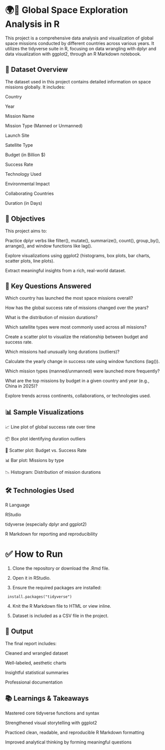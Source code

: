 # 🌍🚀 Global Space Exploration Analysis in R
This project is a comprehensive data analysis and visualization of global space missions conducted by different countries across various years. It utilizes the tidyverse suite in R, focusing on data wrangling with dplyr and data visualization with ggplot2, through an R Markdown notebook.

## 📁 Dataset Overview
The dataset used in this project contains detailed information on space missions globally. It includes:

Country

Year

Mission Name

Mission Type (Manned or Unmanned)

Launch Site

Satellite Type

Budget (in Billion $)

Success Rate

Technology Used

Environmental Impact

Collaborating Countries

Duration (in Days)

## 🎯 Objectives
This project aims to:

Practice dplyr verbs like filter(), mutate(), summarize(), count(), group_by(), arrange(), and window functions like lag().

Explore visualizations using ggplot2 (histograms, box plots, bar charts, scatter plots, line plots).

Extract meaningful insights from a rich, real-world dataset.


## 📌 Key Questions Answered
Which country has launched the most space missions overall?

How has the global success rate of missions changed over the years?

What is the distribution of mission durations?

Which satellite types were most commonly used across all missions?

Create a scatter plot to visualize the relationship between budget and success rate.

Which missions had unusually long durations (outliers)?

Calculate the yearly change in success rate using window functions (lag()).

Which mission types (manned/unmanned) were launched more frequently?

What are the top missions by budget in a given country and year (e.g., China in 2025)?

Explore trends across continents, collaborations, or technologies used.

## 📊 Sample Visualizations

📈 Line plot of global success rate over time

📦 Box plot identifying duration outliers

🔵 Scatter plot: Budget vs. Success Rate

📊 Bar plot: Missions by type

📉 Histogram: Distribution of mission durations

## 🛠 Technologies Used
R Language

RStudio

tidyverse (especially dplyr and ggplot2)

R Markdown for reporting and reproducibility

# ✅ How to Run

1. Clone the repository or download the .Rmd file.

2. Open it in RStudio.

3. Ensure the required packages are installed:
```{r}
 install.packages("tidyverse")
 ```

4. Knit the R Markdown file to HTML or view inline.

5. Dataset is included as a CSV file in the project.

## 📄 Output
The final report includes:

Cleaned and wrangled dataset

Well-labeled, aesthetic charts

Insightful statistical summaries

Professional documentation

## 📚 Learnings & Takeaways
Mastered core tidyverse functions and syntax

Strengthened visual storytelling with ggplot2

Practiced clean, readable, and reproducible R Markdown formatting

Improved analytical thinking by forming meaningful questions











